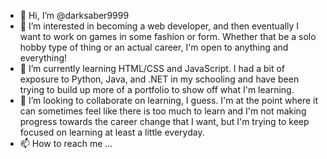 - 👋 Hi, I’m @darksaber9999
- 👀 I’m interested in becoming a web developer, and then eventually I want to work on games in some fashion or form. Whether that be a solo hobby type of thing or an actual career, I'm open to anything and everything!
- 🌱 I’m currently learning HTML/CSS and JavaScript. I had a bit of exposure to Python, Java, and .NET in my schooling and have been trying to build up more of a portfolio to show off what I'm learning.
- 💞️ I’m looking to collaborate on learning, I guess. I'm at the point where it can sometimes feel like there is too much to learn and I'm not making progress towards the career change that I want, but I'm trying to keep focused on learning at least a little everyday.
- 📫 How to reach me ...

<!---
darksaber9999/darksaber9999 is a ✨ special ✨ repository because its `README.md` (this file) appears on your GitHub profile.
You can click the Preview link to take a look at your changes.
--->
